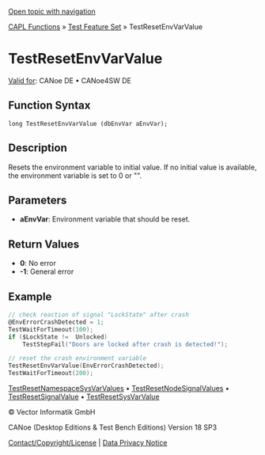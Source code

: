 [Open topic with navigation](../../../../../CANoeDEFamily.htm#Topics/CAPLFunctions/Test/Functions/CAPLfunctionTestResetEnvVarValue.md)

[CAPL Functions](../../CAPLfunctions.md) » [Test Feature Set](../CAPLfunctionsTFSOverview.md) » TestResetEnvVarValue

# TestResetEnvVarValue

[Valid for](../../../Shared/FeatureAvailability.md): CANoe DE • CANoe4SW DE

## Function Syntax

```
long TestResetEnvVarValue (dbEnvVar aEnvVar);
```

## Description

Resets the environment variable to initial value. If no initial value is available, the environment variable is set to 0 or "".

## Parameters

- **aEnvVar**: Environment variable that should be reset.

## Return Values

- **0**: No error
- **-1**: General error

## Example

```c
// check reaction of signal "LockState" after crash
@EnvErrorCrashDetected = 1;
TestWaitForTimeout(100);
if ($LockState !=  Unlocked)
    TestStepFail("Doors are locked after crash is detected!");

// reset the crash environment variable
TestResetEnvVarValue(EnvErrorCrashDetected);
TestWaitForTimeout(200);
```

[TestResetNamespaceSysVarValues](CAPLfunctionTestResetNamespaceSysVarValues.md) • [TestResetNodeSignalValues](CAPLfunctionTestResetNodeSignalValues.md) • [TestResetSignalValue](CAPLfunctionTestResetSignalValue.md) • [TestResetSysVarValue](CAPLfunctionTestResetSysVarValue.md)

© Vector Informatik GmbH

CANoe (Desktop Editions & Test Bench Editions) Version 18 SP3

[Contact/Copyright/License](../../../Shared/ContactCopyrightLicense.md) | [Data Privacy Notice](https://www.vector.com/int/en/company/get-info/privacy-policy/)
